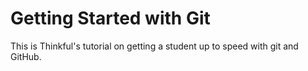 
# Getting Started with Git

This is Thinkful's tutorial on getting a student up to speed with git and GitHub. 

